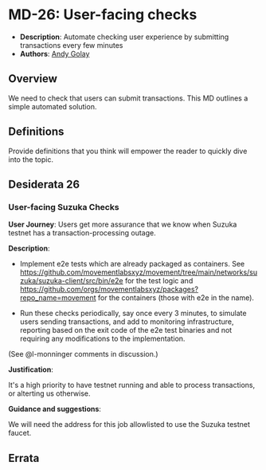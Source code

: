 # MD-26: User-facing checks
- **Description**: Automate checking user experience by submitting transactions every few minutes
- **Authors**: [Andy Golay](mailto:liam@movementlabs.xyz)


<!--
  This template is for drafting Desiderata. It ensures a structured representation of wishes, requirements, or needs related to the overarching objective mentioned in the title. After filling in the requisite fields, please delete these comments.

  Note that an MD number will be assigned by an editor. When opening a pull request to submit your MD, please use an abbreviated title in the filename, `md-draft_title_abbrev.md`.

  TODO: Remove this comment before finalizing.
-->

## Overview
We need to check that users can submit transactions. This MD outlines a simple automated solution.

## Definitions

Provide definitions that you think will empower the reader to quickly dive into the topic.

## Desiderata 26

  ### User-facing Suzuka Checks

  **User Journey**: Users get more assurance that we know when Suzuka testnet has a transaction-processing outage. 

  **Description**:

- Implement e2e tests which are already packaged as containers. See https://github.com/movementlabsxyz/movement/tree/main/networks/suzuka/suzuka-client/src/bin/e2e for the test logic and https://github.com/orgs/movementlabsxyz/packages?repo_name=movement for the containers (those with e2e in the name).

- Run these checks periodically, say once every 3 minutes, to simulate users sending transactions, and add to monitoring infrastructure, reporting based on the exit code of the e2e test binaries and not requiring any modifications to the implementation.

(See @l-monninger comments in discussion.)

**Justification**:

  It's a high priority to have testnet running and able to process transactions, or alterting us otherwise.

**Guidance and suggestions**: 

  We will need the address for this job allowlisted to use the Suzuka testnet faucet.


## Errata
<!--
  Errata should be maintained after publication.

  1. **Transparency and Clarity**: An erratum acknowledges any corrections made post-publication, ensuring that readers are not misled and are always equipped with the most accurate information.

  2. **Accountability**: By noting errors openly, we maintain a high level of responsibility and ownership over our content. It’s an affirmation that we value precision and are ready to correct oversights.

  Each erratum should briefly describe the discrepancy and the correction made, accompanied by a reference to the date and version of the desiderata in which the error was identified.

  TODO: Maintain this comment.
-->
